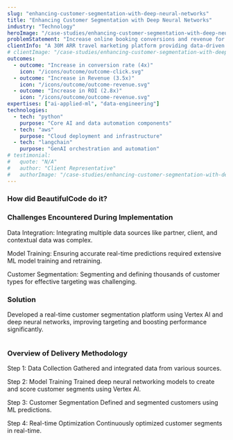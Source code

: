 ```yaml
---
slug: "enhancing-customer-segmentation-with-deep-neural-networks"
title: "Enhancing Customer Segmentation with Deep Neural Networks"
industry: "Technology"
heroImage: "/case-studies/enhancing-customer-segmentation-with-deep-neural-networks/hero-image.svg"
problemStatement: "Increase online booking conversions and revenue for hotels by effectively targeting customer segments."
clientInfo: "A 30M ARR travel marketing platform providing data-driven solutions for businesses in the travel industry, specializing in digital advertising."
# clientImage: "/case-studies/enhancing-customer-segmentation-with-deep-neural-networks/client-logo.svg"
outcomes:
  - outcome: "Increase in conversion rate (4x)"
    icon: "/icons/outcome/outcome-click.svg"
  - outcome: "Increase in Revenue (3.5x)"
    icon: "/icons/outcome/outcome-revenue.svg"
  - outcome: "Increase in ROI (2.8x)"
    icon: "/icons/outcome/outcome-revenue.svg"
expertises: ["ai-applied-ml", "data-engineering"]
technologies:
  - tech: "python"
    purpose: "Core AI and data automation components"
  - tech: "aws"
    purpose: "Cloud deployment and infrastructure"
  - tech: "langchain"
    purpose: "GenAI orchestration and automation"
# testimonial:
#   quote: "N/A"
#   author: "Client Representative"
#   authorImage: "/case-studies/enhancing-customer-segmentation-with-deep-neural-networks/client-author.svg"
---
```


### How did BeautifulCode do it?

### Challenges Encountered During Implementation

Data Integration:
Integrating multiple data sources like partner, client, and contextual data was complex.

Model Training:
Ensuring accurate real-time predictions required extensive ML model training and retraining.

Customer Segmentation:
Segmenting and defining thousands of customer types for effective targeting was challenging.

### Solution

Developed a real-time customer segmentation platform using Vertex AI and deep neural networks, improving targeting and boosting performance significantly.

<figure>
  <img src="/" alt="" />
  <figcaption>
    
  </figcaption>
</figure>

### Overview of Delivery Methodology

Step 1: Data Collection
Gathered and integrated data from various sources.

Step 2: Model Training
Trained deep neural networking models to create and score customer segments using Vertex AI.

Step 3: Customer Segmentation
Defined and segmented customers using ML predictions.

Step 4: Real-time Optimization
Continuously optimized customer segments in real-time.
